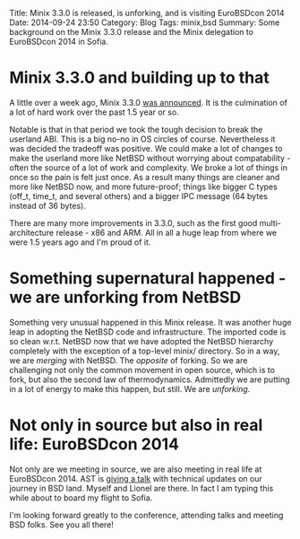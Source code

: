 Title: Minix 3.3.0 is released, is unforking, and is visiting EuroBSDcon 2014
Date: 2014-09-24 23:50
Category: Blog
Tags: minix,bsd
Summary: Some background on the Minix 3.3.0 release and the Minix delegation to EuroBSDcon 2014 in Sofia.

Minix 3.3.0 and building up to that
===================================

A little over a week ago, Minix 3.3.0 [was
announced](http://www.minix3.org/330.html).  It is the culmination
of a lot of hard work over the past 1.5 year or so.

Notable is that in that period we took the tough decision to break
the userland ABI. This is a big no-no in OS circles of course.
Nevertheless it was decided the tradeoff was positive. We could make
a lot of changes to make the userland more like NetBSD without
worrying about compatability - often the source of a lot of work
and complexity. We broke a lot of things in once so the pain is
felt just once. As a result many things are cleaner and more like
NetBSD now, and more future-proof; things like bigger C types (off_t,
time_t, and several others) and a bigger IPC message (64 bytes instead
of 36 bytes).

There are many more improvements in 3.3.0, such as the first good
multi-architecture release - x86 and ARM. All in all a huge leap from
where we were 1.5 years ago and I'm proud of it.

Something supernatural happened - we are unforking from NetBSD
==============================================================

Something very unusual happened in this Minix release. It was another
huge leap in adopting the NetBSD code and infrastructure. The imported
code is so clean w.r.t. NetBSD now that we have adopted the NetBSD
hierarchy completely with the exception of a top-level minix/ directory.
So in a way, we are *merging* with NetBSD. The *opposite* of forking.
So we are challenging not only the common movement in open source,
which is to fork, but also the second law of thermodynamics. Admittedly
we are putting in a lot of energy to make this happen, but still. We
are *unforking*.

Not only in source but also in real life: EuroBSDcon 2014
=========================================================

Not only are we meeting in source, we are also 
meeting in real life at EuroBSDcon 2014. AST is
[giving a talk](http://2014.eurobsdcon.org/talks-and-schedule/talks/#AndrewTanenbaum) with technical updates on our journey in BSD land. Myself and Lionel
are there. In fact I am typing this while about to board my flight to Sofia.

I'm looking forward greatly to the conference, attending talks and meeting
BSD folks. See you all there!
